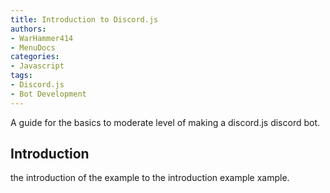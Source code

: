 ```yaml
---
title: Introduction to Discord.js
authors:
- WarHammer414
- MenuDocs
categories:
- Javascript
tags:
- Discord.js
- Bot Development
---
```

A guide for the basics to moderate level of making a discord.js discord bot.
<!-- more -->

## Introduction

the introduction of the example to the introduction example xample.
